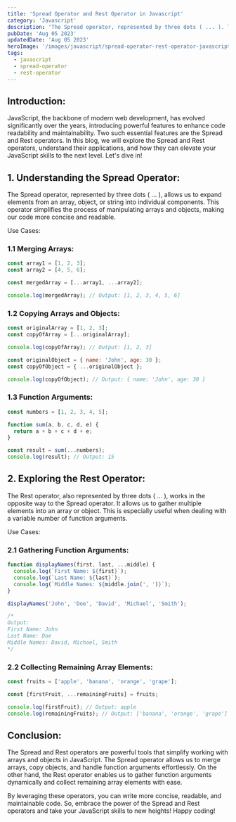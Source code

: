 ```yaml
---
title: 'Spread Operator and Rest Operator in Javascript'
category: 'Javascript'
description: 'The Spread operator, represented by three dots ( ... ). The Rest operator, also represented by three dots ( ... ), works in the opposite way to the Spread operator.'
pubDate: 'Aug 05 2023'
updatedDate: 'Aug 05 2023'
heroImage: '/images/javascript/spread-operator-rest-operator-javascript.png'
tags:
  - javascript
  - spread-operator
  - rest-operator
---
```


## Introduction:

JavaScript, the backbone of modern web development, has evolved significantly over the years, introducing powerful features to enhance code readability and maintainability. Two such essential features are the Spread and Rest operators. In this blog, we will explore the Spread and Rest operators, understand their applications, and how they can elevate your JavaScript skills to the next level. Let's dive in!

## 1. Understanding the Spread Operator:

The Spread operator, represented by three dots ( ... ), allows us to expand elements from an array, object, or string into individual components. This operator simplifies the process of manipulating arrays and objects, making our code more concise and readable.

Use Cases:

### 1.1 Merging Arrays:

```jsx
const array1 = [1, 2, 3];
const array2 = [4, 5, 6];

const mergedArray = [...array1, ...array2];

console.log(mergedArray); // Output: [1, 2, 3, 4, 5, 6]

```

### 1.2 Copying Arrays and Objects:

```jsx
const originalArray = [1, 2, 3];
const copyOfArray = [...originalArray];

console.log(copyOfArray); // Output: [1, 2, 3]

const originalObject = { name: 'John', age: 30 };
const copyOfObject = { ...originalObject };

console.log(copyOfObject); // Output: { name: 'John', age: 30 }

```

### 1.3 Function Arguments:

```jsx
const numbers = [1, 2, 3, 4, 5];

function sum(a, b, c, d, e) {
  return a + b + c + d + e;
}

const result = sum(...numbers);
console.log(result); // Output: 15

```

## 2. Exploring the Rest Operator:

The Rest operator, also represented by three dots ( ... ), works in the opposite way to the Spread operator. It allows us to gather multiple elements into an array or object. This is especially useful when dealing with a variable number of function arguments.

Use Cases:

### 2.1 Gathering Function Arguments:

```jsx
function displayNames(first, last, ...middle) {
  console.log(`First Name: ${first}`);
  console.log(`Last Name: ${last}`);
  console.log(`Middle Names: ${middle.join(', ')}`);
}

displayNames('John', 'Doe', 'David', 'Michael', 'Smith');

/*
Output:
First Name: John
Last Name: Doe
Middle Names: David, Michael, Smith
*/

```

### 2.2 Collecting Remaining Array Elements:

```jsx
const fruits = ['apple', 'banana', 'orange', 'grape'];

const [firstFruit, ...remainingFruits] = fruits;

console.log(firstFruit); // Output: apple
console.log(remainingFruits); // Output: ['banana', 'orange', 'grape']

```

## Conclusion:

The Spread and Rest operators are powerful tools that simplify working with arrays and objects in JavaScript. The Spread operator allows us to merge arrays, copy objects, and handle function arguments effortlessly. On the other hand, the Rest operator enables us to gather function arguments dynamically and collect remaining array elements with ease.

By leveraging these operators, you can write more concise, readable, and maintainable code. So, embrace the power of the Spread and Rest operators and take your JavaScript skills to new heights! Happy coding!
